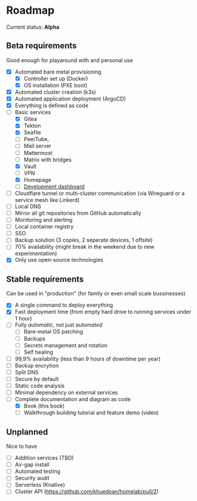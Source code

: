 # Roadmap

Current status: **Alpha**

## Beta requirements

Good enough for playaround with and personal use

- [x] Automated bare metal provisioning
  - [x] Controller set up (Docker)
  - [x] OS installation (PXE boot)
- [x] Automated cluster creation (k3s)
- [x] Automated application deployment (ArgoCD)
- [x] Everything is defined as code
- [ ] Basic services
  - [x] Gitea
  - [x] Tekton
  - [x] Seafile
  - [ ] PeerTube,
  - [ ] Mail server
  - [ ] Mattermost
  - [ ] Matrix with bridges
  - [x] Vault
  - [ ] VPN
  - [x] Homepage
  - [ ] [Development dashboard](https://github.com/khuedoan/homelab-backstage)
- [ ] Cloudflare tunnel or multi-cluster communication (via Wireguard or a service mesh like Linkerd)
- [ ] Local DNS
- [ ] Mirror all git repositories from GitHub automatically
- [ ] Monitoring and alerting
- [ ] Local container registry
- [ ] SSO
- [ ] Backup solution (3 copies, 2 seperate devices, 1 offsite)
- [ ] 70% availability (might break in the weekend due to new experimentation)
- [x] Only use open-source technologies

## Stable requirements

Can be used in "production" (for family or even small scale bussinesses)

- [x] A single command to deploy everything
- [x] Fast deployment time (from empty hard drive to running services under 1 hour)
- [ ] Fully _automatic_, not just _automated_
  - [ ] Bare-metal OS patching
  - [ ] Backups
  - [ ] Secrets management and rotation
  - [ ] Self healing
- [ ] 99,9% availability (less than 9 hours of downtime per year)
- [ ] Backup encrytion
- [ ] Split DNS
- [ ] Secure by default
- [ ] Static code analysis
- [ ] Minimal dependency on external services
- [ ] Complete documentation and diagram as code
  - [x] Book (this book)
  - [ ] Walkthrough building tutorial and feature demo (video)

## Unplanned

Nice to have

- [ ] Addition services (TBD)
- [ ] Air-gap install
- [ ] Automated testing
- [ ] Security audit
- [ ] Serverless (Knative)
- [ ] Cluster API (https://github.com/khuedoan/homelab/pull/2)
